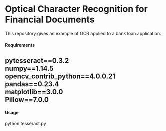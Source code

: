 # Optical Character Recognition for Financial Documents
This repository gives an example of OCR applied to a bank loan application.

#### Requirements

pytesseract==0.3.2  
numpy==1.14.5  
opencv_contrib_python==4.0.0.21  
pandas==0.23.4  
matplotlib==3.0.0  
Pillow==7.0.0  
------

#### Usage 

python tesseract.py

